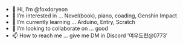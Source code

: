 - 👋 Hi, I’m @foxdoryeon
- 👀 I’m interested in ... Novel(book), piano, coading, Genshin Impact
- 🌱 I’m currently learning ... Arduino, Entry, Scratch
- 💞️ I’m looking to collaborate on ... good
- 📫 How to reach me ... give me DM in Discord '여우도련@0773'

<!---
foxdoryeon/foxdoryeon is a ✨ special ✨ repository because its `README.md` (this file) appears on your GitHub profile.
You can click the Preview link to take a look at your changes.
--->
